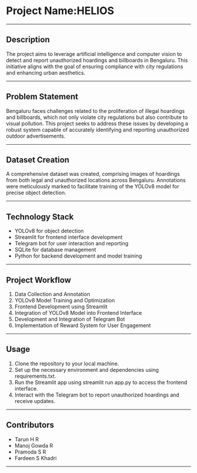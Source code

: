 # Project Name:HELIOS

---

## Description
The project aims to leverage artificial intelligence and computer vision to detect and report unauthorized hoardings and billboards in Bengaluru. This initiative aligns with the goal of ensuring compliance with city regulations and enhancing urban aesthetics.

---

## Problem Statement
Bengaluru faces challenges related to the proliferation of illegal hoardings and billboards, which not only violate city regulations but also contribute to visual pollution. This project seeks to address these issues by developing a robust system capable of accurately identifying and reporting unauthorized outdoor advertisements.

---

## Dataset Creation
A comprehensive dataset was created, comprising images of hoardings from both legal and unauthorized locations across Bengaluru. Annotations were meticulously marked to facilitate training of the YOLOv8 model for precise object detection.

---

## Technology Stack
- YOLOv8 for object detection
- Streamlit for frontend interface development
- Telegram bot for user interaction and reporting
- SQLite for database management
- Python for backend development and model training

---

## Project Workflow
1. Data Collection and Annotation
2. YOLOv8 Model Training and Optimization
3. Frontend Development using Streamlit
4. Integration of YOLOv8 Model into Frontend Interface
5. Development and Integration of Telegram Bot
6. Implementation of Reward System for User Engagement

---

## Usage
1. Clone the repository to your local machine.
2. Set up the necessary environment and dependencies using requirements.txt.
3. Run the Streamlit app using streamlit run app.py to access the frontend interface.
4. Interact with the Telegram bot to report unauthorized hoardings and receive updates.

---

## Contributors
- Tarun H R
- Manoj Gowda R
- Pramoda S R
- Fardeen S Khadri

---
